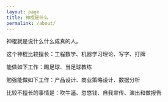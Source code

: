 ```yaml
---
layout: page
title: 神棍是什么
permalink: /about/
---
```

神棍就是说什么什么成真的人。

这个神棍比较擅长：工程数学、机器学习理论、写字、打牌

能做如下工作：踢足球、当足球教练

勉强能做如下工作：产品设计、商业策略设计、数据分析

比较不擅长的事情是：吹牛逼、忽悠钱、自我宣传、演出和做报告

